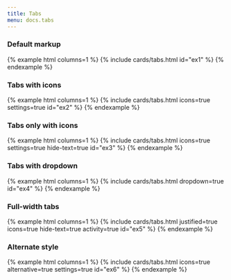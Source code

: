 ```yaml
---
title: Tabs
menu: docs.tabs
---
```


### Default markup

{% example html columns=1 %}
{% include cards/tabs.html id="ex1" %}
{% endexample %}

### Tabs with icons

{% example html columns=1 %}
{% include cards/tabs.html icons=true settings=true id="ex2" %}
{% endexample %}

### Tabs only with icons

{% example html columns=1 %}
{% include cards/tabs.html icons=true settings=true hide-text=true id="ex3" %}
{% endexample %}

### Tabs with dropdown

{% example html columns=1 %}
{% include cards/tabs.html dropdown=true id="ex4" %}
{% endexample %}

### Full-width tabs

{% example html columns=1 %}
{% include cards/tabs.html justified=true icons=true hide-text=true activity=true id="ex5" %}
{% endexample %}

### Alternate style

{% example html columns=1 %}
{% include cards/tabs.html icons=true alternative=true settings=true id="ex6" %}
{% endexample %}
